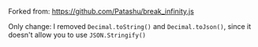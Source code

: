 Forked from: https://github.com/Patashu/break_infinity.js

Only change: I removed `Decimal.toString()` and `Decimal.toJson()`, since it doesn't allow you to use `JSON.Stringify()`